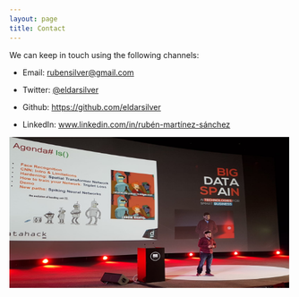 ```yaml
---
layout: page
title: Contact
---
```



We can keep in touch using the following channels:

* Email: rubensilver@gmail.com

* Twitter: <a href="https://twitter.com/eldarsilver">@eldarsilver</a>

* Github: <a href="https://github.com/eldarsilver">https://github.com/eldarsilver</a>

* LinkedIn: <a href="www.linkedin.com/in/rubén-martínez-sánchez">www.linkedin.com/in/rubén-martínez-sánchez</a>
<img src="../images/ruben.jpg" width="500" height="270">
